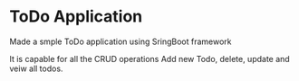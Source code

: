
# ToDo Application 

Made a smple ToDo application using SringBoot framework

It is capable for all the CRUD operations 
Add new Todo, delete, update and veiw all todos.


